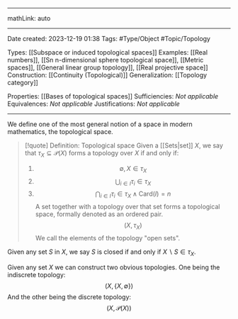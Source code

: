 
---

mathLink: auto

---
Date created: 2023-12-19 01:38
Tags: #Type/Object #Topic/Topology 

Types: [[Subspace or induced topological spaces]]
Examples: [[Real numbers]], [[Sn n-dimensional sphere topological space]], [[Metric spaces]], [[General linear group topology]], [[Real projective space]]
Construction: [[Continuity (Topological)]]
Generalization: [[Topology category]]

Properties: [[Bases of topological spaces]]
Sufficiencies: _Not applicable_
Equivalences: _Not applicable_
Justifications: _Not applicable_

---  

We define one of the most general notion of a space in modern mathematics, the topological space.

> [!quote] Definition: Topological space
> Given a [[Sets|set]] $X$, we say that $\tau_{X} \subseteq \mathcal P(X)$ forms a topology over $X$ if and only if: 
> 1. $$ \emptyset, X \in \tau_{X}  $$
> 2. $$ \bigcup_{i\in I}\tau_{i}\in \tau_{X}  $$
> 3. $$ \bigcap_{i\in I}\tau_{i}\in \tau_{X} \land \text{Card}(I)=n $$ A set together with a topology over that set forms a topological space, formally denoted as an ordered pair. $$ (X,\tau_{X})$$
> We call the elements of the topology "open sets".

Given any set $S$ in $X$, we say $S$ is closed if and only if $X\backslash S\in \tau_{X}$.

Given any set $X$ we can construct two obvious topologies. One being the indiscrete topology: $$
(X,\{ X,\emptyset \})
$$And the other being the discrete topology: $$
(X,\mathcal P(X))
$$
